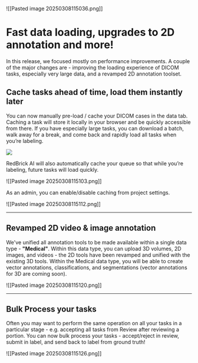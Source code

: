 ![[Pasted image 20250308115036.png]]


# Fast data loading, upgrades to 2D annotation and more!

In this release, we focused mostly on performance improvements. A couple of the major changes are - improving the loading experience of DICOM tasks, especially very large data, and a revamped 2D annotation toolset.

## Cache tasks ahead of time, load them instantly later

You can now manually pre-load / cache your DICOM cases in the data tab. Caching a task will store it locally in your browser and be quickly accessible from there. If you have especially large tasks, you can download a batch, walk away for a break, and come back and rapidly load all tasks when you’re labeling.

[![](https://ik.imagekit.io/launchnotes/production/s0j380fexbiekujs4nccbzc6m4kc#t=0.1)](https://www.loom.com/share/73ac78bcfb184e8eb75320faa0db20f0)

RedBrick AI will also automatically cache your queue so that while you’re labeling, future tasks will load quickly.

![[Pasted image 20250308115103.png]]

As an admin, you can enable/disable caching from project settings.

![[Pasted image 20250308115112.png]]

---

## Revamped 2D video & image annotation

We've unified all annotation tools to be made available within a single data type - **"Medical"**. Within this data type, you can upload 3D volumes, 2D images, and videos - the 2D tools have been revamped and unified with the existing 3D tools. Within the Medical data type, you will be able to create vector annotations, classifications, and segmentations (vector annotations for 3D are coming soon).

![[Pasted image 20250308115120.png]]

---

## Bulk Process your tasks

Often you may want to perform the same operation on all your tasks in a particular stage - e.g. accepting all tasks from Review after reviewing a portion. You can now bulk process your tasks - accept/reject in review, submit in label, and send back to label from ground truth!

![[Pasted image 20250308115126.png]]
